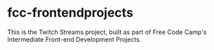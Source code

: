 # fcc-frontendprojects
This is the Twitch Streams project, built as part of Free Code Camp's Intermediate Front-end Development Projects.
